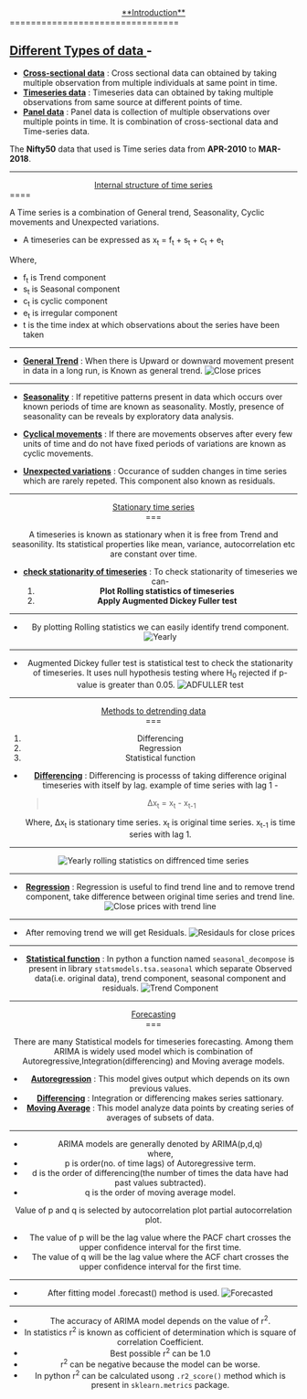 <center><u>**Introduction**</u></center>
================================

##  <u>Different Types of data </u>-

+ <u>**Cross-sectional data**</u> : Cross sectional data can obtained by taking multiple observation from multiple individuals at same point in time.
+ <u>**Timeseries data**</u> : Timeseries data can obtained by taking multiple observations from same source at different points of time.
+ <u>**Panel data**</u> : Panel data is collection of multiple observations over multiple points in time. It is combination of cross-sectional data and Time-series data. 

The **Nifty50** data that used is Time series data from **APR-2010** to **MAR-2018**.


---


<center><u>Internal structure of time series</u></center>
====

A Time series is a combination of General trend, Seasonality, Cyclic movements and Unexpected variations.

+ A timeseries can be expressed as x<sub>t</sub> = f<sub>t</sub> + s<sub>t</sub> + c<sub>t</sub> + e<sub>t</sub>

Where,

+  f<sub>t</sub> is Trend component 
+  s<sub>t</sub> is Seasonal component
+  c<sub>t</sub> is cyclic component
+  e<sub>t</sub> is irregular component
+  t is the time index at which observations about the series have been taken

---

+ <u>**General Trend**</u> : When there is Upward or downward movement present in data in a long run, is Known as general trend.
![Close prices](closeprices.png)
---
+ <u>**Seasonality**</u> : If repetitive patterns present in data which occurs over known periods of time are known as seasonality. Mostly, presence of seasonality can be reveals by exploratory data analysis.


+ <u>**Cyclical movements**</u> : If there are movements observes after every few units of time and do not have fixed periods of variations are known as cyclic movements.


+ <u>**Unexpected variations**</u> : Occurance of sudden changes in time series which are rarely repeted. This component also known as residuals.


---


<center><u>Stationary time series</u><center>
===

A timeseries is known as stationary when it is free from Trend and seasonility. Its statistical properties like mean, variance, autocorrelation etc are constant over time.
+ <u>**check stationarity of timeseries**</u> : To check stationarity of timeseries we can-
    1. **Plot Rolling statistics of timeseries**
    2. **Apply Augmented Dickey Fuller test**
---
+ By plotting Rolling statistics we can easily identify trend component.
![Yearly](Yearly.png)
---
+ Augmented Dickey fuller test is statistical test to check the stationarity of timeseries. It uses null hypothesis testing where H<sub>0</sub> rejected if p-value is greater than 0.05.
![ADFULLER test](adftst1.png)
---
<center><u>Methods to detrending data</center></u>
===

1. Differencing
2. Regression
3. Statistical function

+ **<u>Differencing</u>** : Differencing is processs of taking difference original timeseries with itself by lag.
	example of time series with lag 1 -
	> &Delta;x<sub>t</sub> = x<sub>t</sub> - x<sub>t-1</sub>

	Where, &Delta;x<sub>t</sub> is stationary time series.
	x<sub>t</sub> is original time series.
	x<sub>t-1</sub> is time series with lag 1.
---
![Yearly rolling statistics on diffrenced time series](yearlydifferenced.png)

---

+ **<u>Regression</u>** : Regression is useful to find trend line and to remove trend component, take difference between original time series and trend line.
![Close prices with trend line](ctrend.png)
---
+  After removing trend we will get Residuals.
![Residauls for close prices](Residuals.png)

---

+  **<u>Statistical function</u>** : In python a function named `seasonal_decompose` is present in library `statsmodels.tsa.seasonal` which separate Observed data(i.e. original data), trend component, seasonal component and residuals. 
![Trend Component](trendcompo.png)
---
<center><u>Forecasting</u></center>
===

There are many Statistical models for timeseries forecasting. Among them ARIMA is widely used model which is combination of Autoregressive,Integration(differencing) and Moving average models.

+ **<u>Autoregression</u>** : This model gives output which depends on its own previous values.
+ **<u>Differencing</u>** : Integration or differencing makes series sattionary.
+ **<u>Moving Average</u>** : This model analyze data points by creating series of averages of subsets of data.
---

+ ARIMA models are generally denoted by ARIMA(p,d,q)  
where,
+ p is order(no. of time lags) of Autoregressive term.
+ d is the order of differencing(the number of times the data have had past values subtracted).
+ q is the order of moving average model.

Value of p and q is selected by autocorrelation plot partial autocorrelation plot.
+ The value of p will be the lag value where the PACF chart crosses the upper confidence interval for the first time.
+ The value of q will be the lag value where the ACF chart crosses the upper confidence interval for the first time. 


---
+ After fitting model  .forecast() method is used.
![Forecasted](Forecasted.png)

---

+ The accuracy of ARIMA model depends on the value of r<sup>2</sup>. 
+ In statistics r<sup>2</sup> is known as cofficient of determination which is square of correlation Coefficient. 
+ Best possible r<sup>2</sup> can be 1.0
+ r<sup>2</sup> can be negative because the model can be worse.
+ In python r<sup>2</sup> can be calculated usong `.r2_score()` method which is present in `sklearn.metrics` package.
